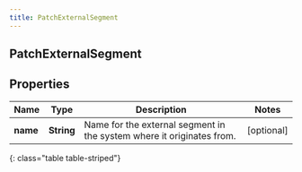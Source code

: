 ```yaml
---
title: PatchExternalSegment
---
```

## PatchExternalSegment

## Properties

|Name | Type | Description | Notes|
|------------ | ------------- | ------------- | -------------|
| **name** | **String** | Name for the external segment in the system where it originates from. | [optional] |
{: class="table table-striped"}


